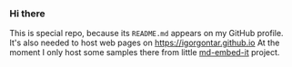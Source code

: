 ### Hi there 
This is special repo, because its `README.md` appears on my GitHub profile.
It's also needed to host web pages on https://igorgontar.github.io
At the moment I only host some samples there from little [md-embed-it](https://github.com/igorgontar/md-embed-it) project.
<!--
**igorgontar/igorgontar** is a ✨ _special_ ✨ repository because its `README.md` (this file) appears on your GitHub profile.

Here are some ideas to get you started:

- 🔭 I’m currently working on ...
- 🌱 I’m currently learning ...
- 👯 I’m looking to collaborate on ...
- 🤔 I’m looking for help with ...
- 💬 Ask me about ...
- 📫 How to reach me: ...
- 😄 Pronouns: ...
- ⚡ Fun fact: ...
-->
